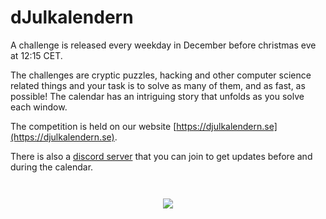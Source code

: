 # dJulkalendern

A challenge is released every weekday in December before christmas eve at 12:15 CET.

The challenges are cryptic puzzles, hacking and other computer science related things and your task
is to solve as many of them, and as fast, as possible! The calendar has an intriguing story that
unfolds as you solve each window.

The competition is held on our website [https://djulkalendern.se](https://djulkalendern.se).

There is also a [discord server](https://dsekt.se/djul) that you can join to get updates before and
during the calendar.

<p style="text-align: center; margin-top: 3em">
    <img src="https://cdn.discordapp.com/emojis/1056826137994596413.webp?size=128&quality=lossless">
</p>
